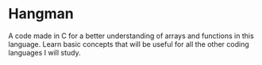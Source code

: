 ﻿# Hangman
A code made in C for a better understanding of arrays and functions in this language. Learn basic concepts that will be useful for all the other coding languages I will study.

